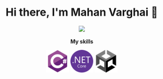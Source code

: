 <h1 align="center">Hi there, I'm Mahan Varghai 👋</h1>

<p align="center">
 <a href="https://linkedin.com/in/mahanvarghai" target="_blank">
  <img src="https://img.icons8.com/fluent/60/000000/linkedin.png" />
 </a>

<p align="center"> 
 <strong>
  My skills
  </strong>
</p>

<p align="center"> 
  <img src="https://raw.githubusercontent.com/devicons/devicon/master/icons/csharp/csharp-original.svg" alt="csharp" width="60" height="60" />
  <img src="https://raw.githubusercontent.com/devicons/devicon/master/icons/dotnetcore/dotnetcore-original.svg" alt="dotnet" width="60" height="60" />
  <img src="https://raw.githubusercontent.com/devicons/devicon/master/icons/unity/unity-original.svg" alt="unity" width="60" height="60" />
</p>
